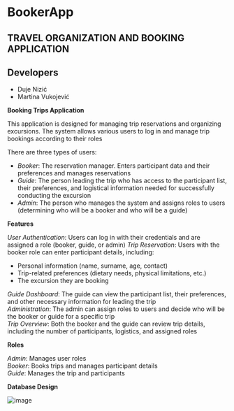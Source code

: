 # BookerApp

## TRAVEL ORGANIZATION AND BOOKING APPLICATION

## Developers
- Duje Nizić
- Martina Vukojević

**Booking Trips Application**

This application is designed for managing trip reservations and organizing excursions. The system allows various users to log in and manage trip bookings according to their roles

There are three types of users:
- *Booker*: The reservation manager. Enters participant data and their preferences and manages reservations
- *Guide*: The person leading the trip who has access to the participant list, their preferences, and logistical information needed for successfully conducting the excursion
- *Admin*: The person who manages the system and assigns roles to users (determining who will be a booker and who will be a guide)


**Features**

*User Authentication*: Users can log in with their credentials and are assigned a role (booker, guide, or admin)
*Trip Reservation*: Users with the booker role can enter participant details, including:
- Personal information (name, surname, age, contact)
- Trip-related preferences (dietary needs, physical limitations, etc.)
- The excursion they are booking
  
 *Guide Dashboard*: The guide can view the participant list, their preferences, and other necessary information for leading the trip   
 *Administration*: The admin can assign roles to users and decide who will be the booker or guide for a specific trip  
 *Trip Overview*: Both the booker and the guide can review trip details, including the number of participants, logistics, and assigned roles  
 
**Roles**

*Admin*: Manages user roles  
*Booker*: Books trips and manages participant details    
*Guide*: Manages the trip and participants   


**Database Design**

![image](https://github.com/user-attachments/assets/ca9d5467-0e14-4ea6-b347-42dd11554abb)

